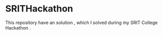 # SRITHackathon
This repository have an solution , which I solved during my SRIT College Hackathon .
